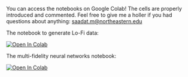 You can access the notebooks on Google Colab! The cells are properly introduced and commented. Feel free to give me a holler if you had questions about anything: saadat.m@northeastern.edu

The notebook to generate Lo-Fi data:

[![Open In Colab](https://colab.research.google.com/assets/colab-badge.svg)](https://colab.research.google.com/github/procf/RhINNs/blob/main/MFNN/SteadyState/Main_LF_FS.ipynb)


The multi-fidelity neural networks notebook:

[![Open In Colab](https://colab.research.google.com/assets/colab-badge.svg)](https://colab.research.google.com/github/procf/RhINNs/blob/main/MFNN/SteadyState/Main_MFNN_FS.ipynb)

